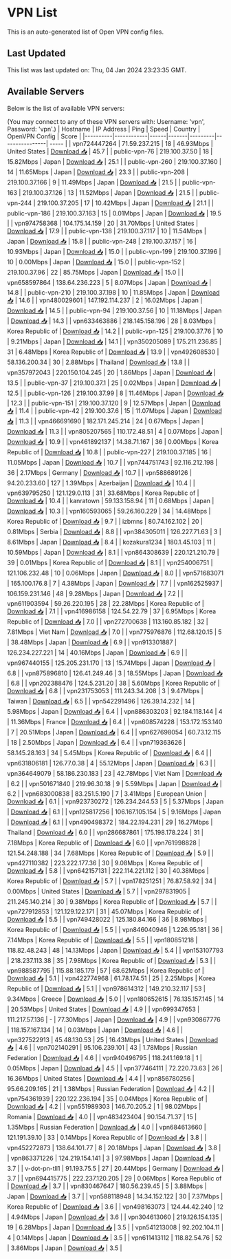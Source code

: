 # VPN List

This is an auto-generated list of Open VPN config files.

## Last Updated

This list was last updated on: Thu, 04 Jan 2024 23:23:35 GMT.

## Available Servers

Below is the list of available VPN servers:

(You may connect to any of these VPN servers with: Username: 'vpn', Password: 'vpn'.)
| Hostname | IP Address | Ping | Speed | Country | OpenVPN Config | Score |
|----------|------------|------|-------|---------|----------------| ----- |
| vpn724447264 | 71.59.237.215 | 18 | 46.93Mbps | United States | [Download 📥](./configs/server_0_US.ovpn) | 45.7 |
| public-vpn-76 | 219.100.37.50 | 18 | 15.82Mbps | Japan | [Download 📥](./configs/server_1_JP.ovpn) | 25.1 |
| public-vpn-260 | 219.100.37.160 | 14 | 11.65Mbps | Japan | [Download 📥](./configs/server_2_JP.ovpn) | 23.3 |
| public-vpn-208 | 219.100.37.166 | 9 | 11.49Mbps | Japan | [Download 📥](./configs/server_3_JP.ovpn) | 21.5 |
| public-vpn-163 | 219.100.37.126 | 13 | 11.52Mbps | Japan | [Download 📥](./configs/server_4_JP.ovpn) | 21.5 |
| public-vpn-244 | 219.100.37.205 | 17 | 10.42Mbps | Japan | [Download 📥](./configs/server_5_JP.ovpn) | 21.1 |
| public-vpn-186 | 219.100.37.163 | 15 | 0.01Mbps | Japan | [Download 📥](./configs/server_6_JP.ovpn) | 19.5 |
| vpn974758368 | 104.175.14.159 | 20 | 31.70Mbps | United States | [Download 📥](./configs/server_7_US.ovpn) | 17.9 |
| public-vpn-138 | 219.100.37.117 | 10 | 11.54Mbps | Japan | [Download 📥](./configs/server_8_JP.ovpn) | 15.8 |
| public-vpn-248 | 219.100.37.157 | 16 | 10.93Mbps | Japan | [Download 📥](./configs/server_9_JP.ovpn) | 15.0 |
| public-vpn-199 | 219.100.37.196 | 10 | 0.00Mbps | Japan | [Download 📥](./configs/server_10_JP.ovpn) | 15.0 |
| public-vpn-152 | 219.100.37.96 | 22 | 85.75Mbps | Japan | [Download 📥](./configs/server_11_JP.ovpn) | 15.0 |
| vpn658597864 | 138.64.236.223 | 5 | 8.07Mbps | Japan | [Download 📥](./configs/server_12_JP.ovpn) | 14.8 |
| public-vpn-210 | 219.100.37.198 | 10 | 11.85Mbps | Japan | [Download 📥](./configs/server_13_JP.ovpn) | 14.6 |
| vpn480029601 | 147.192.114.237 | 2 | 16.02Mbps | Japan | [Download 📥](./configs/server_14_JP.ovpn) | 14.5 |
| public-vpn-94 | 219.100.37.56 | 10 | 11.18Mbps | Japan | [Download 📥](./configs/server_15_JP.ovpn) | 14.3 |
| vpn633463886 | 218.145.158.196 | 28 | 8.03Mbps | Korea Republic of | [Download 📥](./configs/server_16_KR.ovpn) | 14.2 |
| public-vpn-125 | 219.100.37.76 | 10 | 9.21Mbps | Japan | [Download 📥](./configs/server_17_JP.ovpn) | 14.1 |
| vpn350205089 | 175.211.236.85 | 31 | 6.48Mbps | Korea Republic of | [Download 📥](./configs/server_18_KR.ovpn) | 13.9 |
| vpn492608530 | 58.136.200.34 | 30 | 2.88Mbps | Thailand | [Download 📥](./configs/server_19_TH.ovpn) | 13.8 |
| vpn357972043 | 220.150.104.245 | 20 | 1.86Mbps | Japan | [Download 📥](./configs/server_20_JP.ovpn) | 13.5 |
| public-vpn-37 | 219.100.37.1 | 25 | 0.02Mbps | Japan | [Download 📥](./configs/server_21_JP.ovpn) | 12.5 |
| public-vpn-126 | 219.100.37.99 | 8 | 11.46Mbps | Japan | [Download 📥](./configs/server_22_JP.ovpn) | 12.3 |
| public-vpn-151 | 219.100.37.120 | 9 | 12.57Mbps | Japan | [Download 📥](./configs/server_23_JP.ovpn) | 11.4 |
| public-vpn-42 | 219.100.37.6 | 15 | 11.07Mbps | Japan | [Download 📥](./configs/server_24_JP.ovpn) | 11.3 |
| vpn466691690 | 182.171.245.214 | 24 | 0.67Mbps | Japan | [Download 📥](./configs/server_25_JP.ovpn) | 11.3 |
| vpn805207565 | 110.172.48.51 | 4 | 0.07Mbps | Japan | [Download 📥](./configs/server_26_JP.ovpn) | 10.9 |
| vpn461892137 | 14.38.71.167 | 36 | 0.00Mbps | Korea Republic of | [Download 📥](./configs/server_27_KR.ovpn) | 10.8 |
| public-vpn-227 | 219.100.37.185 | 16 | 11.05Mbps | Japan | [Download 📥](./configs/server_28_JP.ovpn) | 10.7 |
| vpn744751743 | 92.116.212.198 | 36 | 2.17Mbps | Germany | [Download 📥](./configs/server_29_DE.ovpn) | 10.7 |
| vpn588689126 | 94.20.233.60 | 127 | 1.39Mbps | Azerbaijan | [Download 📥](./configs/server_30_AZ.ovpn) | 10.4 |
| vpn639795250 | 121.129.0.113 | 31 | 33.68Mbps | Korea Republic of | [Download 📥](./configs/server_31_KR.ovpn) | 10.4 |
| kanratown | 59.133.158.94 | 11 | 0.68Mbps | Japan | [Download 📥](./configs/server_32_JP.ovpn) | 10.3 |
| vpn160593065 | 59.26.160.229 | 34 | 14.48Mbps | Korea Republic of | [Download 📥](./configs/server_33_KR.ovpn) | 9.7 |
| izbmns | 80.74.162.102 | 20 | 0.81Mbps | Serbia | [Download 📥](./configs/server_34_RS.ovpn) | 8.8 |
| vpn384305011 | 126.227.71.63 | 3 | 8.61Mbps | Japan | [Download 📥](./configs/server_35_JP.ovpn) | 8.4 |
| kozakura1234 | 180.1.45.103 | 11 | 10.59Mbps | Japan | [Download 📥](./configs/server_36_JP.ovpn) | 8.1 |
| vpn864308639 | 220.121.210.79 | 39 | 0.01Mbps | Korea Republic of | [Download 📥](./configs/server_37_KR.ovpn) | 8.1 |
| vpn254006751 | 121.106.232.48 | 10 | 0.06Mbps | Japan | [Download 📥](./configs/server_38_JP.ovpn) | 8.0 |
| vpn571683071 | 165.100.176.8 | 7 | 4.38Mbps | Japan | [Download 📥](./configs/server_39_JP.ovpn) | 7.7 |
| vpn162525937 | 106.159.231.146 | 48 | 9.28Mbps | Japan | [Download 📥](./configs/server_40_JP.ovpn) | 7.2 |
| vpn611903594 | 59.26.220.195 | 28 | 22.28Mbps | Korea Republic of | [Download 📥](./configs/server_41_KR.ovpn) | 7.1 |
| vpn416986158 | 124.54.22.79 | 37 | 6.95Mbps | Korea Republic of | [Download 📥](./configs/server_42_KR.ovpn) | 7.0 |
| vpn272700638 | 113.160.85.182 | 32 | 7.81Mbps | Viet Nam | [Download 📥](./configs/server_43_VN.ovpn) | 7.0 |
| vpn775976876 | 112.68.120.15 | 5 | 38.48Mbps | Japan | [Download 📥](./configs/server_44_JP.ovpn) | 6.9 |
| vpn913301887 | 126.234.227.221 | 14 | 40.16Mbps | Japan | [Download 📥](./configs/server_45_JP.ovpn) | 6.9 |
| vpn967440155 | 125.205.231.170 | 13 | 15.74Mbps | Japan | [Download 📥](./configs/server_46_JP.ovpn) | 6.8 |
| vpn875896810 | 126.41.249.46 | 3 | 18.55Mbps | Japan | [Download 📥](./configs/server_47_JP.ovpn) | 6.8 |
| vpn202388476 | 124.5.231.20 | 38 | 5.60Mbps | Korea Republic of | [Download 📥](./configs/server_48_KR.ovpn) | 6.8 |
| vpn231753053 | 111.243.34.208 | 3 | 9.47Mbps | Taiwan | [Download 📥](./configs/server_49_TW.ovpn) | 6.5 |
| vpn542291496 | 126.39.14.232 | 14 | 5.98Mbps | Japan | [Download 📥](./configs/server_50_JP.ovpn) | 6.4 |
| vpn886303203 | 92.184.118.144 | 4 | 11.36Mbps | France | [Download 📥](./configs/server_51_FR.ovpn) | 6.4 |
| vpn608574228 | 153.172.153.140 | 7 | 20.51Mbps | Japan | [Download 📥](./configs/server_52_JP.ovpn) | 6.4 |
| vpn627698054 | 60.73.12.115 | 18 | 2.50Mbps | Japan | [Download 📥](./configs/server_53_JP.ovpn) | 6.4 |
| vpn719363626 | 58.145.28.163 | 34 | 5.45Mbps | Korea Republic of | [Download 📥](./configs/server_54_KR.ovpn) | 6.4 |
| vpn631806181 | 126.77.0.38 | 4 | 55.12Mbps | Japan | [Download 📥](./configs/server_55_JP.ovpn) | 6.3 |
| vpn364649079 | 58.186.230.183 | 23 | 42.78Mbps | Viet Nam | [Download 📥](./configs/server_56_VN.ovpn) | 6.2 |
| vpn501671840 | 219.96.30.18 | 9 | 5.59Mbps | Japan | [Download 📥](./configs/server_57_JP.ovpn) | 6.2 |
| vpn683000838 | 83.251.5.190 | 7 | 3.41Mbps | European Union | [Download 📥](./configs/server_58_EU.ovpn) | 6.1 |
| vpn923730272 | 126.234.244.53 | 5 | 5.37Mbps | Japan | [Download 📥](./configs/server_59_JP.ovpn) | 6.1 |
| vpn125817256 | 106.167.105.154 | 5 | 9.16Mbps | Japan | [Download 📥](./configs/server_60_JP.ovpn) | 6.1 |
| vpn490498372 | 184.22.194.231 | 29 | 16.27Mbps | Thailand | [Download 📥](./configs/server_61_TH.ovpn) | 6.0 |
| vpn286687861 | 175.198.178.224 | 31 | 7.18Mbps | Korea Republic of | [Download 📥](./configs/server_62_KR.ovpn) | 6.0 |
| vpn761998828 | 121.54.248.188 | 34 | 7.68Mbps | Korea Republic of | [Download 📥](./configs/server_63_KR.ovpn) | 5.9 |
| vpn427110382 | 223.222.177.36 | 30 | 9.08Mbps | Korea Republic of | [Download 📥](./configs/server_64_KR.ovpn) | 5.8 |
| vpn642157131 | 222.114.221.112 | 30 | 40.38Mbps | Korea Republic of | [Download 📥](./configs/server_65_KR.ovpn) | 5.7 |
| vpn178251251 | 76.87.58.92 | 34 | 0.00Mbps | United States | [Download 📥](./configs/server_66_US.ovpn) | 5.7 |
| vpn297831905 | 211.245.140.214 | 30 | 9.38Mbps | Korea Republic of | [Download 📥](./configs/server_67_KR.ovpn) | 5.7 |
| vpn727912853 | 121.129.122.171 | 31 | 45.07Mbps | Korea Republic of | [Download 📥](./configs/server_68_KR.ovpn) | 5.5 |
| vpn749428022 | 125.180.84.166 | 36 | 8.98Mbps | Korea Republic of | [Download 📥](./configs/server_69_KR.ovpn) | 5.5 |
| vpn846040946 | 1.226.95.181 | 36 | 7.14Mbps | Korea Republic of | [Download 📥](./configs/server_70_KR.ovpn) | 5.5 |
| vpn180851218 | 118.82.48.243 | 48 | 14.13Mbps | Japan | [Download 📥](./configs/server_71_JP.ovpn) | 5.4 |
| vpn153107793 | 218.237.113.38 | 35 | 7.98Mbps | Korea Republic of | [Download 📥](./configs/server_72_KR.ovpn) | 5.3 |
| vpn988587795 | 115.88.185.179 | 57 | 68.62Mbps | Korea Republic of | [Download 📥](./configs/server_73_KR.ovpn) | 5.1 |
| vpn422774968 | 61.78.174.51 | 25 | 2.25Mbps | Korea Republic of | [Download 📥](./configs/server_74_KR.ovpn) | 5.1 |
| vpn978614312 | 149.210.32.117 | 53 | 9.34Mbps | Greece | [Download 📥](./configs/server_75_GR.ovpn) | 5.0 |
| vpn180652615 | 76.135.157.145 | 14 | 20.53Mbps | United States | [Download 📥](./configs/server_76_US.ovpn) | 4.9 |
| vpn699347653 | 111.217.57.136 | - | 77.30Mbps | Japan | [Download 📥](./configs/server_77_JP.ovpn) | 4.9 |
| vpn930867776 | 118.157.167.134 | 14 | 0.03Mbps | Japan | [Download 📥](./configs/server_78_JP.ovpn) | 4.6 |
| vpn327522913 | 45.48.130.53 | 25 | 16.43Mbps | United States | [Download 📥](./configs/server_79_US.ovpn) | 4.6 |
| vpn702140291 | 95.106.239.101 | 43 | 1.78Mbps | Russian Federation | [Download 📥](./configs/server_80_RU.ovpn) | 4.6 |
| vpn940496795 | 118.241.169.18 | 1 | 0.05Mbps | Japan | [Download 📥](./configs/server_81_JP.ovpn) | 4.5 |
| vpn377464111 | 72.220.73.63 | 26 | 16.36Mbps | United States | [Download 📥](./configs/server_82_US.ovpn) | 4.4 |
| vpn856780256 | 95.66.209.165 | 21 | 1.38Mbps | Russian Federation | [Download 📥](./configs/server_83_RU.ovpn) | 4.2 |
| vpn754361939 | 220.122.236.194 | 35 | 0.04Mbps | Korea Republic of | [Download 📥](./configs/server_84_KR.ovpn) | 4.2 |
| vpn551989303 | 146.70.205.2 | 1 | 98.02Mbps | Romania | [Download 📥](./configs/server_85_RO.ovpn) | 4.0 |
| vpn483423404 | 90.154.71.37 | 15 | 1.35Mbps | Russian Federation | [Download 📥](./configs/server_86_RU.ovpn) | 4.0 |
| vpn684613660 | 121.191.39.10 | 33 | 0.14Mbps | Korea Republic of | [Download 📥](./configs/server_87_KR.ovpn) | 3.8 |
| vpn452272873 | 138.64.101.77 | 8 | 20.18Mbps | Japan | [Download 📥](./configs/server_88_JP.ovpn) | 3.8 |
| vpn863371226 | 124.219.154.141 | 3 | 97.98Mbps | Japan | [Download 📥](./configs/server_89_JP.ovpn) | 3.7 |
| v-dot-pn-tll1 | 91.193.75.5 | 27 | 20.44Mbps | Germany | [Download 📥](./configs/server_90_DE.ovpn) | 3.7 |
| vpn694415775 | 222.237.120.205 | 29 | 0.06Mbps | Korea Republic of | [Download 📥](./configs/server_91_KR.ovpn) | 3.7 |
| vpn830467647 | 180.56.239.45 | 5 | 3.88Mbps | Japan | [Download 📥](./configs/server_92_JP.ovpn) | 3.7 |
| vpn588118948 | 14.34.152.122 | 30 | 7.37Mbps | Korea Republic of | [Download 📥](./configs/server_93_KR.ovpn) | 3.6 |
| vpn498163073 | 124.44.42.240 | 12 | 4.94Mbps | Japan | [Download 📥](./configs/server_94_JP.ovpn) | 3.6 |
| vpn304613060 | 219.126.154.135 | 19 | 6.28Mbps | Japan | [Download 📥](./configs/server_95_JP.ovpn) | 3.5 |
| vpn541213008 | 92.202.104.11 | 4 | 0.14Mbps | Japan | [Download 📥](./configs/server_96_JP.ovpn) | 3.5 |
| vpn611413112 | 118.82.54.76 | 52 | 3.86Mbps | Japan | [Download 📥](./configs/server_97_JP.ovpn) | 3.5 |
